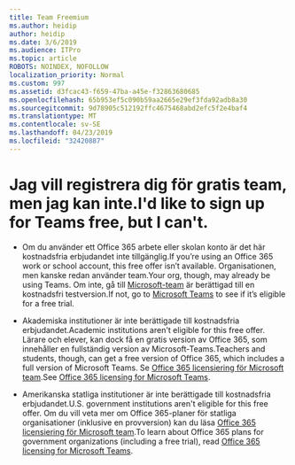 ```yaml
---
title: Team Freemium
ms.author: heidip
author: heidip
ms.date: 3/6/2019
ms.audience: ITPro
ms.topic: article
ROBOTS: NOINDEX, NOFOLLOW
localization_priority: Normal
ms.custom: 997
ms.assetid: d3fcac43-f659-47ba-a45e-f32863680685
ms.openlocfilehash: 65b953ef5c090b59aa2665e29ef3fda92adb8a30
ms.sourcegitcommit: 9d78905c512192ffc4675468abd2efc5f2e4baf4
ms.translationtype: MT
ms.contentlocale: sv-SE
ms.lasthandoff: 04/23/2019
ms.locfileid: "32420887"
---
```

# <a name="id-like-to-sign-up-for-teams-free-but-i-cant"></a><span data-ttu-id="40167-102">Jag vill registrera dig för gratis team, men jag kan inte.</span><span class="sxs-lookup"><span data-stu-id="40167-102">I'd like to sign up for Teams free, but I can't.</span></span>

- <span data-ttu-id="40167-103">Om du använder ett Office 365 arbete eller skolan konto är det här kostnadsfria erbjudandet inte tillgänglig.</span><span class="sxs-lookup"><span data-stu-id="40167-103">If you’re using an Office 365 work or school account, this free offer isn’t available.</span></span> <span data-ttu-id="40167-104">Organisationen, men kanske redan använder team.</span><span class="sxs-lookup"><span data-stu-id="40167-104">Your org, though, may already be using Teams.</span></span> <span data-ttu-id="40167-105">Om inte, gå till [Microsoft-team](https://products.office.com/en-us/microsoft-teams/group-chat-software) är berättigad till en kostnadsfri testversion.</span><span class="sxs-lookup"><span data-stu-id="40167-105">If not, go to [Microsoft Teams](https://products.office.com/en-us/microsoft-teams/group-chat-software) to see if it’s eligible for a free trial.</span></span>

- <span data-ttu-id="40167-106">Akademiska institutioner är inte berättigade till kostnadsfria erbjudandet.</span><span class="sxs-lookup"><span data-stu-id="40167-106">Academic institutions aren't eligible for this free offer.</span></span> <span data-ttu-id="40167-107">Lärare och elever, kan dock få en gratis version av Office 365, som innehåller en fullständig version av Microsoft-Teams.</span><span class="sxs-lookup"><span data-stu-id="40167-107">Teachers and students, though, can get a free version of Office 365, which includes a full version of Microsoft Teams.</span></span> <span data-ttu-id="40167-108">Se [Office 365 licensiering för Microsoft team](https://docs.microsoft.com/microsoftteams/office-365-licensing).</span><span class="sxs-lookup"><span data-stu-id="40167-108">See [Office 365 licensing for Microsoft Teams](https://docs.microsoft.com/microsoftteams/office-365-licensing).</span></span>

- <span data-ttu-id="40167-109">Amerikanska statliga institutioner är inte berättigade till kostnadsfria erbjudandet.</span><span class="sxs-lookup"><span data-stu-id="40167-109">U.S. government institutions aren't eligible for this free offer.</span></span> <span data-ttu-id="40167-110">Om du vill veta mer om Office 365-planer för statliga organisationer (inklusive en provversion) kan du läsa [Office 365 licensiering för Microsoft team](https://docs.microsoft.com/microsoftteams/office-365-licensing).</span><span class="sxs-lookup"><span data-stu-id="40167-110">To learn about Office 365 plans for government organizations (including a free trial), read [Office 365 licensing for Microsoft Teams](https://docs.microsoft.com/microsoftteams/office-365-licensing).</span></span>


